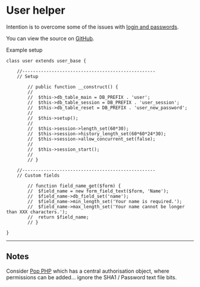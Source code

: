 # User helper

Intention is to overcome some of the issues with [login and passwords](../../doc/security/logins.md).

You can view the source on [GitHub](https://github.com/craigfrancis/framework/blob/master/framework/0.1/library/class/user/user.php).

Example setup

	class user extends user_base {

		//--------------------------------------------------
		// Setup

			// public function __construct() {
			//
			// 	$this->db_table_main = DB_PREFIX . 'user';
			// 	$this->db_table_session = DB_PREFIX . 'user_session';
			// 	$this->db_table_reset = DB_PREFIX . 'user_new_password';
			//
			// 	$this->setup();
			//
			// 	$this->session->length_set(60*30);
			// 	$this->session->history_length_set(60*60*24*30);
			// 	$this->session->allow_concurrent_set(false);
			//
			// 	$this->session_start();
			//
			// }

		//--------------------------------------------------
		// Custom fields

			// function field_name_get($form) {
			// 	$field_name = new form_field_text($form, 'Name');
			// 	$field_name->db_field_set('name');
			// 	$field_name->min_length_set('Your name is required.');
			// 	$field_name->max_length_set('Your name cannot be longer than XXX characters.');
			// 	return $field_name;
			// }

	}

---

## Notes

Consider [Pop PHP](http://www.popphp.org/tutorials/advanced/using-the-auth-component) which has a central authorisation object, where permissions can be added... ignore the SHA1 / Password text file bits.

